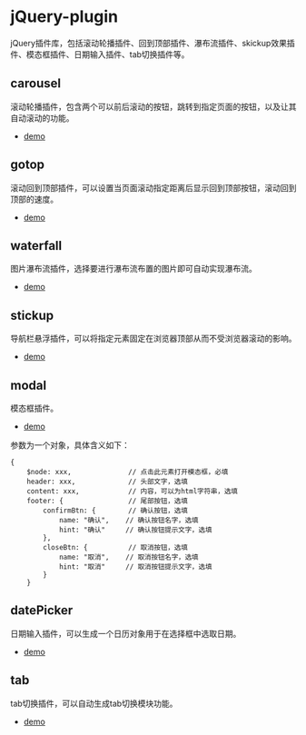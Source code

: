 # jQuery-plugin
jQuery插件库，包括滚动轮播插件、回到顶部插件、瀑布流插件、skickup效果插件、模态框插件、日期输入插件、tab切换插件等。

## carousel
滚动轮播插件，包含两个可以前后滚动的按钮，跳转到指定页面的按钮，以及让其自动滚动的功能。

- [demo](https://reedsun.github.io/jQuery-plugin/carousel/demo.html)

## gotop
滚动回到顶部插件，可以设置当页面滚动指定距离后显示回到顶部按钮，滚动回到顶部的速度。

- [demo](https://reedsun.github.io/jQuery-plugin/gotop/demo.html)

## waterfall
图片瀑布流插件，选择要进行瀑布流布置的图片即可自动实现瀑布流。

- [demo](https://reedsun.github.io/jQuery-plugin/waterfall/demo.html)

## stickup
导航栏悬浮插件，可以将指定元素固定在浏览器顶部从而不受浏览器滚动的影响。

- [demo](https://reedsun.github.io/jQuery-plugin/stickup/demo.html)

## modal
模态框插件。

- [demo](https://reedsun.github.io/jQuery-plugin/modal/demo.html)

参数为一个对象，具体含义如下：

```
{
    $node: xxx,              // 点击此元素打开模态框，必填
    header: xxx,             // 头部文字，选填
    content: xxx,            // 内容，可以为html字符串，选填 
    footer: {                // 尾部按钮，选填
        confirmBtn: {        // 确认按钮，选填
            name: "确认",    // 确认按钮名字，选填
            hint: "确认"     // 确认按钮提示文字，选填
        },
        closeBtn: {          // 取消按钮，选填
            name: "取消",    // 取消按钮名字，选填
            hint: "取消"     // 取消按钮提示文字，选填
        }
    }
```

## datePicker
日期输入插件，可以生成一个日历对象用于在选择框中选取日期。

- [demo](https://reedsun.github.io/jQuery-plugin/datePiacker/demo.html)

## tab
tab切换插件，可以自动生成tab切换模块功能。

- [demo](https://reedsun.github.io/jQuery-plugin/tab/demo.html)
